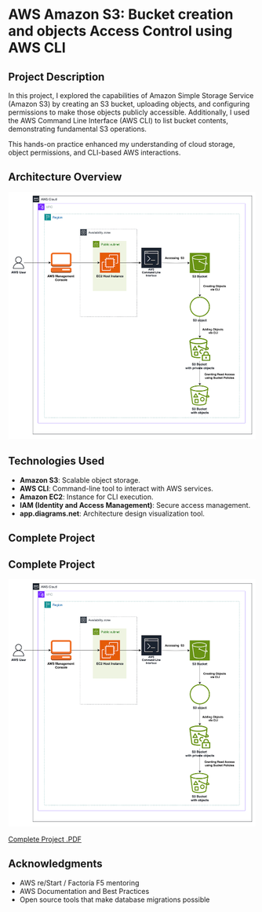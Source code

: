 # AWS Amazon S3: Bucket creation and objects Access Control using AWS CLI #

## Project Description

In this project, I explored the capabilities of Amazon Simple Storage Service (Amazon S3) by
creating an S3 bucket, uploading objects, and configuring permissions to make those objects
publicly accessible. Additionally, I used the AWS Command Line Interface (AWS CLI) to list
bucket contents, demonstrating fundamental S3 operations.

This hands-on practice enhanced my understanding of cloud storage, object permissions, and
CLI-based AWS interactions.

## Architecture Overview

![Architecture Overview](Images/S3_architecture.png)

## Technologies Used

- **Amazon S3**: Scalable object storage.
- **AWS CLI**: Command-line tool to interact with AWS services.
- **Amazon EC2**: Instance for CLI execution.
- **IAM (Identity and Access Management)**: Secure access management.
- **app.diagrams.net**: Architecture design visualization tool.

## Complete Project

## Complete Project

[![Complete Project .PDF](Images/S3_architecture.png)](https://github.com/juleannynavas/-aws-s3-creation-objects-access-control-aws-cli/blob/main/S3_IAM_CLI%20.pdf)

[Complete Project .PDF](https://github.com/juleannynavas/-aws-s3-creation-objects-access-control-aws-cli/blob/main/S3_IAM_CLI%20.pdf)

## Acknowledgments

- AWS re/Start / Factoría F5 mentoring
- AWS Documentation and Best Practices
- Open source tools that make database migrations possible
